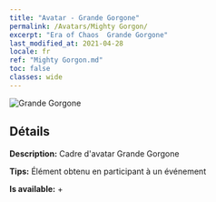 ```yaml
---
title: "Avatar - Grande Gorgone"
permalink: /Avatars/Mighty Gorgon/
excerpt: "Era of Chaos  Grande Gorgone"
last_modified_at: 2021-04-28
locale: fr
ref: "Mighty Gorgon.md"
toc: false
classes: wide
---
```

 ![Grande Gorgone](/images/a/avatarFrame_60.png)

## Détails

 **Description:** Cadre d'avatar Grande Gorgone 

 **Tips:** Élément obtenu en participant à un événement 

 **Is available:**  + 

